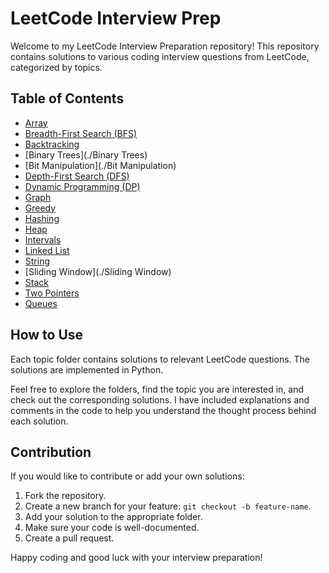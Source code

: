 # LeetCode Interview Prep

Welcome to my LeetCode Interview Preparation repository! This repository contains solutions to various coding interview questions from LeetCode, categorized by topics.

## Table of Contents

- [Array](./Arrays)
- [Breadth-First Search (BFS)](./BFS)
- [Backtracking](./Backtracking)
- [Binary Trees](./Binary Trees)
- [Bit Manipulation](./Bit Manipulation)
- [Depth-First Search (DFS)](./DFS)
- [Dynamic Programming (DP)](./Dynamic%20Programming)
- [Graph](./Graphs)
- [Greedy](./Greedy)
- [Hashing](./Hashing)
- [Heap](./Heap)
- [Intervals](./Intervals)
- [Linked List](./Linked%20List)
- [String](./Strings)
- [Sliding Window](./Sliding Window)
- [Stack](./Stack)
- [Two Pointers](./Two%20Pointers)
- [Queues](./Queues)


## How to Use

Each topic folder contains solutions to relevant LeetCode questions. The solutions are implemented in Python.

Feel free to explore the folders, find the topic you are interested in, and check out the corresponding solutions. I have included explanations and comments in the code to help you understand the thought process behind each solution.

## Contribution

If you would like to contribute or add your own solutions:

1. Fork the repository.
2. Create a new branch for your feature: `git checkout -b feature-name`.
3. Add your solution to the appropriate folder.
4. Make sure your code is well-documented.
5. Create a pull request.

Happy coding and good luck with your interview preparation!
